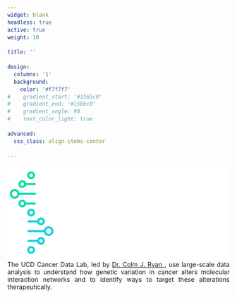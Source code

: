 ```yaml
---
widget: blank 
headless: true 
active: true
weight: 10

title: ''

design:
  columns: '1'
  background:
    color: '#f7f7f7'
#    gradient_start: '#1565c0'
#    gradient_end: '#15bbc0'
#    gradient_angle: 90
#    text_color_light: true

advanced:
  css_class: align-items-center
  
---
```


<div>
  <img src="assets/media/icon.png" style="margin: 0 0 0 15px; float: right;">
  <p style="text-align: justify;">The UCD Cancer Data Lab, led by <a href="https://cancerdata.ucd.ie/author/colmjryan/"> Dr. Colm J. Ryan </a>, use large-scale data analysis to understand how genetic variation in cancer alters molecular interaction networks and to identify ways to target these alterations therapeutically.</p>
</div>

